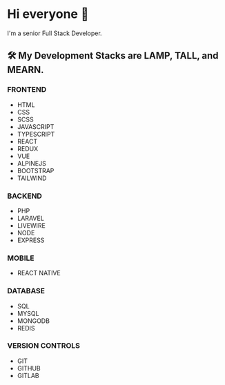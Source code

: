 # Hi everyone :wave:

I'm a senior Full Stack Developer.

## 🛠️ My Development Stacks are LAMP, TALL, and MEARN.

### FRONTEND
- HTML
- CSS
- SCSS
- JAVASCRIPT
- TYPESCRIPT
- REACT
- REDUX
- VUE
- ALPINEJS
- BOOTSTRAP
- TAILWIND

### BACKEND
- PHP
- LARAVEL
- LIVEWIRE
- NODE
- EXPRESS

### MOBILE
- REACT NATIVE

### DATABASE
- SQL
- MYSQL
- MONGODB
- REDIS

### VERSION CONTROLS
- GIT
- GITHUB
- GITLAB
